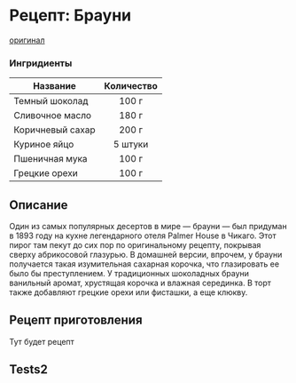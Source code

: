 # Рецепт: Брауни
[оригинал](https://eda.ru/recepty/vypechka-deserty/brauni-brownie-20955)

### Ингридиенты
| Название          | Количество     |
| -------------     | :-------------:|
| Темный шоколад    | 100 г          |
| Сливочное масло   | 180 г          |
| Коричневый сахар  | 200 г          |
| Куриное яйцо      | 5 штуки        |
| Пшеничная мука    | 100 г          |
| Грецкие орехи     | 100 г          |

## Описание
Один из самых популярных десертов в мире — брауни — был придуман в 1893 году на кухне легендарного отеля Palmer House в Чикаго. Этот пирог там пекут до сих пор по оригинальному рецепту, покрывая сверху абрикосовой глазурью. В домашней версии, впрочем, у брауни получается такая изумительная сахарная корочка, что глазировать ее было бы преступлением. У традиционных шоколадных брауни ванильный аромат, хрустящая корочка и влажная серединка. В торт также добавляют грецкие орехи или фисташки, а еще клюкву.

## Рецепт приготовления
Тут будет рецепт
## Tests2